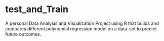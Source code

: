 # test_and_Train
A personal Data Analysis and Visualization Project using R that builds and compares different polynomial regression model on a data-set to predict future outcomes.

